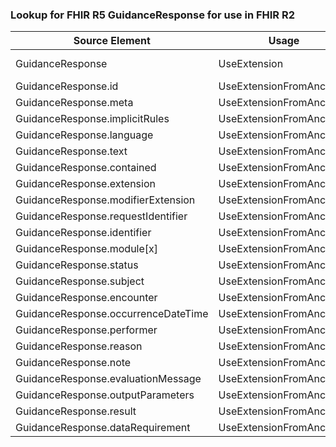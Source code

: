 ### Lookup for FHIR R5 GuidanceResponse for use in FHIR R2

| Source Element | Usage | Target |
| -------------- | ----- | ------ |
| GuidanceResponse | UseExtension | http://hl7.org/fhir/5.0/StructureDefinition/extension-GuidanceResponse |
| GuidanceResponse.id | UseExtensionFromAncestor | - |
| GuidanceResponse.meta | UseExtensionFromAncestor | - |
| GuidanceResponse.implicitRules | UseExtensionFromAncestor | - |
| GuidanceResponse.language | UseExtensionFromAncestor | - |
| GuidanceResponse.text | UseExtensionFromAncestor | - |
| GuidanceResponse.contained | UseExtensionFromAncestor | - |
| GuidanceResponse.extension | UseExtensionFromAncestor | - |
| GuidanceResponse.modifierExtension | UseExtensionFromAncestor | - |
| GuidanceResponse.requestIdentifier | UseExtensionFromAncestor | - |
| GuidanceResponse.identifier | UseExtensionFromAncestor | - |
| GuidanceResponse.module[x] | UseExtensionFromAncestor | - |
| GuidanceResponse.status | UseExtensionFromAncestor | - |
| GuidanceResponse.subject | UseExtensionFromAncestor | - |
| GuidanceResponse.encounter | UseExtensionFromAncestor | - |
| GuidanceResponse.occurrenceDateTime | UseExtensionFromAncestor | - |
| GuidanceResponse.performer | UseExtensionFromAncestor | - |
| GuidanceResponse.reason | UseExtensionFromAncestor | - |
| GuidanceResponse.note | UseExtensionFromAncestor | - |
| GuidanceResponse.evaluationMessage | UseExtensionFromAncestor | - |
| GuidanceResponse.outputParameters | UseExtensionFromAncestor | - |
| GuidanceResponse.result | UseExtensionFromAncestor | - |
| GuidanceResponse.dataRequirement | UseExtensionFromAncestor | - |
